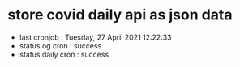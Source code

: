 # store covid daily api as json data

- last cronjob : Tuesday, 27 April 2021 12:22:33
- status og cron : success
- status daily cron : success
      
      
